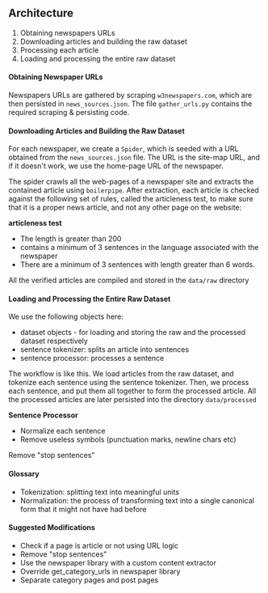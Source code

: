 ## Architecture



1. Obtaining newspapers URLs
2. Downloading articles and building the raw dataset
3. Processing each article
4. Loading and processing the entire raw dataset



#### Obtaining Newspaper URLs

Newspapers URLs are gathered by scraping `w3newspapers.com`, which are then persisted in `news_sources.json`. The file `gather_urls.py` contains the required scraping & persisting code. 



#### Downloading Articles and Building the Raw Dataset

For each newspaper, we create a `Spider`, which is seeded with a URL obtained from the `news_sources.json` file. The URL is the site-map URL, and if it doesn't work, we use the home-page URL of the newspaper.

The spider crawls all the web-pages of a newspaper site and extracts the contained article using `boilerpipe`. After extraction, each article is checked against the following set of rules, called the articleness test, to make sure that it is a proper news article, and not any other page on the website:

**articleness test**

* The length is greater than 200
* contains a minimum of 3 sentences in the language associated with the newspaper
* There are a minimum of 3 sentences with length greater than 6 words.

All the verified articles are compiled and stored in the `data/raw` directory



#### Loading and Processing the Entire Raw Dataset

We use the following objects here:

* dataset objects - for loading and storing the raw and the processed dataset respectively
* sentence tokenizer: splits an article into sentences
* sentence processor: processes a sentence

The workflow is like this. We load articles from the raw dataset, and tokenize each sentence using the sentence tokenizer. Then, we process each sentence, and put them all together to form the processed article. All the processed articles are later persisted into the directory `data/processed`



**Sentence Processor**

* Normalize each sentence
* Remove useless symbols (punctuation marks, newline chars etc)

Remove "stop sentences"



#### Glossary

* Tokenization:  splitting text into meaningful units
* Normalization: the process of transforming text into a single canonical form that it might not have had before



#### Suggested Modifications

* Check if a page is article or not using URL logic
* Remove "stop sentences"
* Use the newspaper library with a custom content extractor
* Override get_category_urls in newspaper library
* Separate category pages and post pages